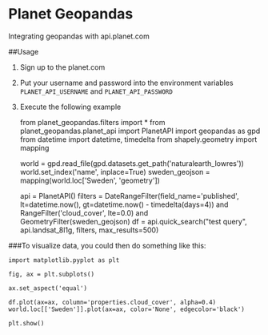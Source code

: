 # Planet Geopandas
Integrating geopandas with api.planet.com

##Usage

1) Sign up to the planet.com
2) Put your username and password into the environment variables `PLANET_API_USERNAME` and `PLANET_API_PASSWORD`
3) Execute the following example


    from planet_geopandas.filters import *
    from planet_geopandas.planet_api import PlanetAPI
    import geopandas as gpd
    from datetime import datetime, timedelta
    from shapely.geometry import mapping

    world = gpd.read_file(gpd.datasets.get_path('naturalearth_lowres'))
    world.set_index('name', inplace=True)
    sweden_geojson = mapping(world.loc['Sweden', 'geometry'])
     
    api = PlanetAPI()
    filters = DateRangeFilter(field_name='published', lt=datetime.now(), gt=datetime.now() - timedelta(days=4)) and \
        RangeFilter('cloud_cover', lte=0.0) and \
        GeometryFilter(sweden_geojson)
    df = api.quick_search("test query", api.landsat_8l1g, filters, max_results=500)

###To visualize data, you could then do something like this:

    import matplotlib.pyplot as plt

    fig, ax = plt.subplots()

    ax.set_aspect('equal')

    df.plot(ax=ax, column='properties.cloud_cover', alpha=0.4)
    world.loc[['Sweden']].plot(ax=ax, color='None', edgecolor='black')

    plt.show()
